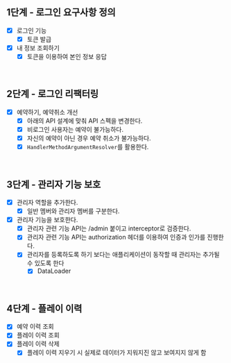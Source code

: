 ## 1단계 - 로그인 요구사항 정의

- [x] 로그인 기능
  - [x] 토큰 발급
- [x] 내 정보 조회하기
  - [x] 토큰을 이용하여 본인 정보 응답

<br>

## 2단계 - 로그인 리팩터링

- [x] 예약하기, 예약취소 개선 
  - [x] 아래의 API 설계에 맞춰 API 스펙을 변경한다. 
  - [x] 비로그인 사용자는 예약이 불가능하다.
  - [x] 자신의 예약이 아닌 경우 예약 취소가 불가능하다. 
  - [x] `HandlerMethodArgumentResolver`를 활용한다.

<br>

## 3단계 - 관리자 기능 보호

- [x] 관리자 역할을 추가한다.
  - [x] 일반 멤버와 관리자 멤버를 구분한다.
- [x] 관리자 기능을 보호한다.
  - [x] 관리자 관련 기능 API는 /admin 붙이고 interceptor로 검증한다. 
  - [x] 관리자 관련 기능 API는 authorization 헤더를 이용하여 인증과 인가를 진행한다. 
  - [x] 관리자를 등록하도록 하기 보다는 애플리케이션이 동작할 때 관리자는 추가될 수 있도록 한다
    - [x] DataLoader

<br>

## 4단계 - 플레이 이력

- [x] 예약 이력 조회 
- [x] 플레이 이력 조회 
- [x] 플레이 이력 삭제 
  - [x] 플레이 이력 지우기 시 실제로 데이터가 지워지진 않고 보여지지 않게 함
